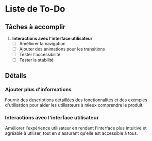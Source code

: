 # Liste de To-Do

## Tâches à accomplir 

1. **Interactions avec l'interface utilisateur**
    - [ ] Améliorer la navigation
    - [ ] Ajouter des animations pour les transitions
    - [ ] Tester l'accessibilité
    - [ ] Tester la stabilité

## Détails

### Ajouter plus d'informations
Fournir des descriptions détaillées des fonctionnalités et des exemples d'utilisation pour aider les utilisateurs à mieux comprendre le produit.

### Interactions avec l'interface utilisateur
Améliorer l'expérience utilisateur en rendant l'interface plus intuitive et agréable à utiliser, tout en s'assurant qu'elle est accessible à tous.